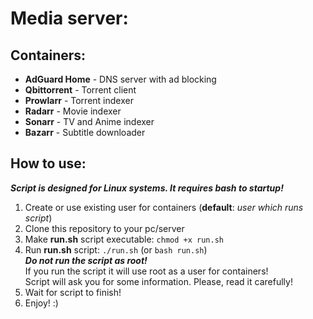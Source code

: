 # Media server:

## Containers:

-  **AdGuard Home** - DNS server with ad blocking
-  **Qbittorrent** - Torrent client
-  **Prowlarr** - Torrent indexer
-  **Radarr** - Movie indexer
-  **Sonarr** - TV and Anime indexer
-  **Bazarr** - Subtitle downloader

## How to use:

**_Script is designed for Linux systems. It requires bash to startup!_**

1. Create or use existing user for containers (**default**: _user which runs script_)
2. Clone this repository to your pc/server
3. Make **run.sh** script executable: `chmod +x run.sh`
4. Run **run.sh** script: `./run.sh` (or `bash run.sh`)<br> **_Do not run the script as root!_**<br> If you run the script it will use root as a user for containers!<br> Script will ask you for some information. Please, read it carefully!
5. Wait for script to finish!
6. Enjoy! :)
